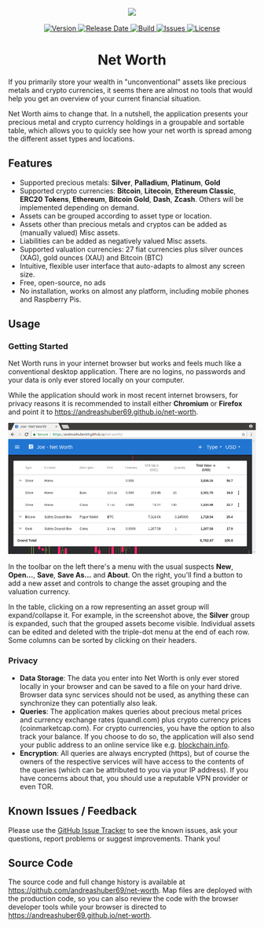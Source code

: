<p align="center">
  <img width="100" src="https://raw.githubusercontent.com/andreashuber69/net-worth/master/public/favicon.svg">
</p>

<p align="center">
  <a href="https://github.com/andreashuber69/net-worth/releases/latest">
    <img src="https://img.shields.io/github/release/andreashuber69/net-worth.svg" alt="Version">
  </a>
  <a href="https://github.com/andreashuber69/net-worth/releases/latest">
    <img src="https://img.shields.io/github/release-date/andreashuber69/net-worth.svg" alt="Release Date">
  </a>
  <a href="https://travis-ci.org/andreashuber69/net-worth">
    <img src="https://img.shields.io/travis/andreashuber69/net-worth.svg" alt="Build">
  </a>
  <a href="https://github.com/andreashuber69/net-worth/issues">
    <img src="https://img.shields.io/github/issues-raw/andreashuber69/net-worth.svg" alt="Issues">
  </a>
  <a href="https://github.com/andreashuber69/net-worth/blob/master/LICENSE">
    <img src="https://img.shields.io/github/license/andreashuber69/net-worth.svg" alt="License">
  </a>
</p>

<h1 align="center">Net Worth</h1>

If you primarily store your wealth in "unconventional" assets like precious metals and crypto currencies, it seems there
are almost no tools that would help you get an overview of your current financial situation.

Net Worth aims to change that. In a nutshell, the application presents your precious metal and crypto currency
holdings in a groupable and sortable table, which allows you to quickly see how your net worth is spread among the
different asset types and locations.

## Features

- Supported precious metals: **Silver**, **Palladium**, **Platinum**, **Gold**
- Supported crypto currencies: **Bitcoin**, **Litecoin**, **Ethereum Classic**, **ERC20 Tokens**, **Ethereum**,
  **Bitcoin Gold**, **Dash**, **Zcash**.
  Others will be implemented depending on demand.
- Assets can be grouped according to asset type or location.
- Assets other than precious metals and cryptos can be added as (manually valued) Misc assets.
- Liabilities can be added as negatively valued Misc assets.
- Supported valuation currencies: 27 fiat currencies plus silver ounces (XAG), gold ounces (XAU) and Bitcoin (BTC)
- Intuitive, flexible user interface that auto-adapts to almost any screen size.
- Free, open-source, no ads
- No installation, works on almost any platform, including mobile phones and Raspberry Pis.

## Usage

### Getting Started

Net Worth runs in your internet browser but works and feels much like a conventional desktop application. There are
no logins, no passwords and your data is only ever stored locally on your computer.

While the application should work in most recent internet browsers, for privacy reasons it is recommended to
install either **Chromium** or **Firefox** and point it to <https://andreashuber69.github.io/net-worth>.

![Screenshot](screenshot.png)

In the toolbar on the left there's a menu with the usual suspects **New**, **Open...**, **Save**, **Save As...** and
**About**.
On the right, you'll find a button to add a new asset and controls to change the asset grouping and the valuation
currency.

In the table, clicking on a row representing an asset group will expand/collapse it. For example, in the screenshot
above, the **Silver** group is expanded, such that the grouped assets become visible. Individual assets can be edited
and deleted with the triple-dot menu at the end of each row. Some columns can be sorted by clicking on their headers.

### Privacy

- **Data Storage**: The data you enter into Net Worth is only ever stored locally in your browser and can be saved
  to a file on your hard drive. Browser data sync services should not be used, as anything these can synchronize they
  can potentially also leak.
- **Queries**: The application makes queries about precious metal prices and currency exchange rates (quandl.com) plus
  crypto currency prices (coinmarketcap.com). For crypto currencies, you have the option to also track your balance. If
  you choose to do so, the application will also send your public address to an online service like e.g.
  [blockchain.info](https://blockchain.info).
- **Encryption**: All queries are always encrypted (https), but of course the owners of the respective services will
  have access to the contents of the queries (which can be attributed to you via your IP address). If you have concerns
  about that, you should use a reputable VPN provider or even TOR.

## Known Issues / Feedback

Please use the [GitHub Issue Tracker](https://github.com/andreashuber69/net-worth/issues) to see the known issues, ask
your questions, report problems or suggest improvements. Thank you!

## Source Code

The source code and full change history is available at <https://github.com/andreashuber69/net-worth>. Map files are
deployed with the production code, so you can also review the code with the browser developer tools while your browser
is directed to <https://andreashuber69.github.io/net-worth>.
